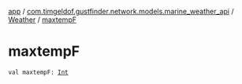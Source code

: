 [app](../../index.md) / [com.timgeldof.gustfinder.network.models.marine_weather_api](../index.md) / [Weather](index.md) / [maxtempF](./maxtemp-f.md)

# maxtempF

`val maxtempF: `[`Int`](https://kotlinlang.org/api/latest/jvm/stdlib/kotlin/-int/index.html)